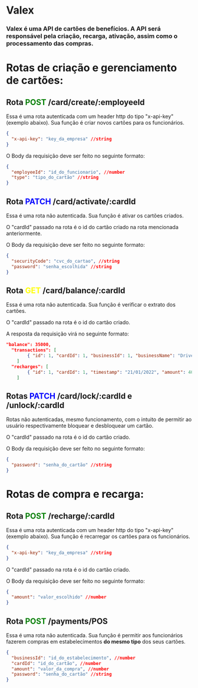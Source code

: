 # **Valex**

### <p>Valex é uma API de cartões de benefícios. A API será responsável pela criação, recarga, ativação, assim como o processamento das compras.</p>

# Rotas de criação e gerenciamento de cartões:

## Rota <span style="color:green"> **POST** </span>/card/create/:employeeId

Essa é uma rota autenticada com um header http do tipo "x-api-key"(exemplo abaixo). Sua função é criar novos cartões para os funcionários.

```json
{
  "x-api-key": "key_da_empresa" //string
}
```

O Body da requisição deve ser feito no seguinte formato:

```json
{
  "employeeId": "id_do_funcionario", //number
  "type": "tipo_do_cartão" //string
}
```

## Rota <span style="color:blue"> **PATCH** </span>/card/activate/:cardId

Essa é uma rota não autenticada. Sua função é ativar os cartões criados.

O "cardId" passado na rota é o id do cartão criado na rota mencionada anteriormente.

O Body da requisição deve ser feito no seguinte formato:

```json
{
  "securityCode": "cvc_do_cartao", //string
  "password": "senha_escolhida" //string
}
```

## Rota <span style="color:yellow"> **GET** </span>/card/balance/:cardId

Essa é uma rota não autenticada. Sua função é verificar o extrato dos cartões.

O "cardId" passado na rota é o id do cartão criado.

A resposta da requisição virá no seguinte formato:

```json
"balance": 35000,
  "transactions": [
		{ "id": 1, "cardId": 1, "businessId": 1, "businessName": "DrivenEats", "timestamp": "22/01/2022", "amount": 5000 }
	]
  "recharges": [
		{ "id": 1, "cardId": 1, "timestamp": "21/01/2022", "amount": 40000 }
	]
```

## Rotas <span style="color:blue"> **PATCH** </span>/card/lock/:cardId e /unlock/:cardId

Rotas não autenticadas, mesmo funcionamento, com o intuito de permitir ao usuário respectivamente bloquear e desbloquear um cartão.

O "cardId" passado na rota é o id do cartão criado.

O Body da requisição deve ser feito no seguinte formato:

```json
{
  "password": "senha_do_cartão" //string
}
```

# Rotas de compra e recarga:

## Rota <span style="color:green"> **POST** </span>/recharge/:cardId

Essa é uma rota autenticada com um header http do tipo "x-api-key"(exemplo abaixo). Sua função é recarregar os cartões para os funcionários.

```json
{
  "x-api-key": "key_da_empresa" //string
}
```

O "cardId" passado na rota é o id do cartão criado.

O Body da requisição deve ser feito no seguinte formato:

```json
{
  "amount": "valor_escolhido" //number
}
```

## Rota <span style="color:green"> **POST** </span>/payments/POS

Essa é uma rota não autenticada. Sua função é permitir aos funcionários fazerem compras em estabelecimentos **do mesmo tipo** dos seus cartões.

```json
{
  "businessId": "id_do_estabelecimento", //number
  "cardId": "id_do_cartão", //number
  "amount": "valor_da_compra", //number
  "password": "senha_do_cartão" //string
}
```